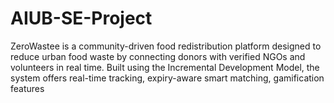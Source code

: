 # AIUB-SE-Project
ZeroWastee is a community-driven food redistribution platform designed to reduce urban food waste by connecting donors with verified NGOs and volunteers in real time. Built using the Incremental Development Model, the system offers real-time tracking, expiry-aware smart matching, gamification features
